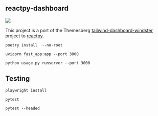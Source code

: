 ## reactpy-dashboard

![](https://www.admin-dashboards.com/content/images/size/w2000/2021/11/windster-tailwind-css-dashboard.jpg)

This project is a port of the Themesberg [tailwind-dashboard-windster] project to [reactpy].


    poetry install  --no-root

    uvicorn fast_app:app --port 3000

    python usage.py runserver --port 3000

## Testing

    playwright install

    pytest

    pytest --headed


[reactpy]: https://github.com/reactive-python/reactpy
[tailwind-dashboard-windster]: https://demo.themesberg.com/windster/
 

